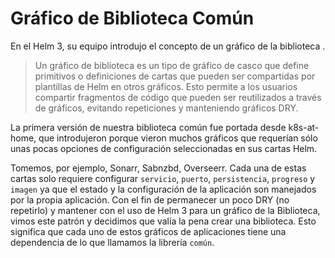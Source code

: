 # Gráfico de Biblioteca Común

En el Helm 3, su equipo introdujo el concepto de un gráfico de la biblioteca [](https://helm.sh/docs/topics/library_charts/).

> Un gráfico de biblioteca es un tipo de gráfico de casco que define primitivos o definiciones de cartas que pueden ser compartidas por plantillas de Helm en otros gráficos. Esto permite a los usuarios compartir fragmentos de código que pueden ser reutilizados a través de gráficos, evitando repeticiones y manteniendo gráficos DRY.

La primera versión de nuestra biblioteca común fue portada desde k8s-at-home, que introdujeron porque vieron muchos gráficos que requerían sólo unas pocas opciones de configuración seleccionadas en sus cartas Helm.

Tomemos, por ejemplo, Sonarr, Sabnzbd, Overseerr. Cada una de estas cartas solo requiere configurar `servicio`, `puerto`, `persistencia`, `progreso` y `imagen` ya que el estado y la configuración de la aplicación son manejados por la propia aplicación. Con el fin de permanecer un poco DRY (no repetirlo) y mantener con el uso de Helm 3 para un gráfico de la Biblioteca, vimos este patrón y decidimos que valía la pena crear una biblioteca. Esto significa que cada uno de estos gráficos de aplicaciones tiene una dependencia de lo que llamamos la librería `común`.

